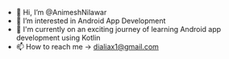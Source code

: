 - 👋 Hi, I’m @AnimeshNilawar
- 👀 I’m interested in Android App Development
- 🌱  I'm currently on an exciting journey of learning Android app development using Kotlin
- 📫 How to reach me -> dialiax1@gmail.com

<!---
AnimeshNilawar/AnimeshNilawar is a ✨ special ✨ repository because its `README.md` (this file) appears on your GitHub profile.
You can click the Preview link to take a look at your changes.
--->
